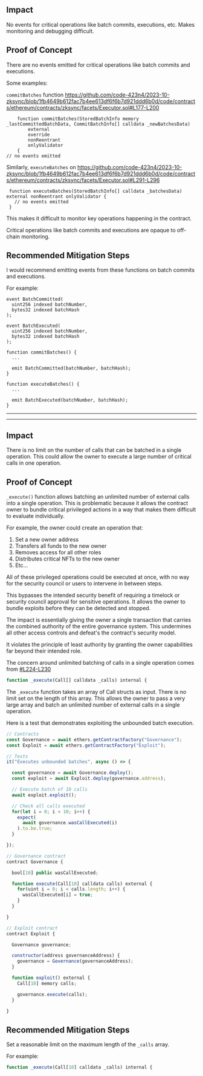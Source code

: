 ## Impact

No events for critical operations like batch commits, executions, etc. Makes monitoring and debugging difficult.

## Proof of Concept

There are no events emitted for critical operations like batch commits and executions.

Some examples:

`commitBatches` function https://github.com/code-423n4/2023-10-zksync/blob/1fb4649b612fac7b4ee613df6f6b7d921ddd6b0d/code/contracts/ethereum/contracts/zksync/facets/Executor.sol#L177-L200

```solidity
    function commitBatches(StoredBatchInfo memory _lastCommittedBatchData, CommitBatchInfo[] calldata _newBatchesData)
        external
        override
        nonReentrant
        onlyValidator
    {
// no events emitted  

```

Similarly, `executeBatches` on https://github.com/code-423n4/2023-10-zksync/blob/1fb4649b612fac7b4ee613df6f6b7d921ddd6b0d/code/contracts/ethereum/contracts/zksync/facets/Executor.sol#L291-L296

```solidity
 function executeBatches(StoredBatchInfo[] calldata _batchesData) external nonReentrant onlyValidator {
   // no events emitted
 } 
```
This makes it difficult to monitor key operations happening in the contract. 


Critical operations like batch commits and executions are opaque to off-chain monitoring.

## Recommended Mitigation Steps

I would recommend emitting events from these functions on batch commits and executions.

For example:

```solidity
event BatchCommitted(
  uint256 indexed batchNumber,
  bytes32 indexed batchHash
);

event BatchExecuted(
  uint256 indexed batchNumber, 
  bytes32 indexed batchHash
);

function commitBatches() {
  ...

  emit BatchCommitted(batchNumber, batchHash);
}

function executeBatches() {
  ...
  
  emit BatchExecuted(batchNumber, batchHash);
}
```


------------
------------

## Impact

There is no limit on the number of calls that can be batched in a single operation. This could allow the owner to execute a large number of critical calls in one operation.

## Proof of Concept


`_execute()` function allows batching an unlimited number of external calls into a single operation. This is problematic because it allows the contract owner to bundle critical privileged actions in a way that makes them difficult to evaluate individually. 

For example, the owner could create an operation that:

1. Set a new owner address
2. Transfers all funds to the new owner 
3. Removes access for all other roles
4. Distributes critical NFTs to the new owner
5. Etc...

All of these privileged operations could be executed at once, with no way for the security council or users to intervene in between steps. 

This bypasses the intended security benefit of requiring a timelock or security council approval for sensitive operations. It allows the owner to bundle exploits before they can be detected and stopped.

The impact is essentially giving the owner a single transaction that carries the combined authority of the entire governance system. This undermines all other access controls and defeat's the contract's security model.

It violates the principle of least authority by granting the owner capabilities far beyond their intended role.

The concern around unlimited batching of calls in a single operation comes from [#L224-L230](https://github.com/code-423n4/2023-10-zksync/blob/1fb4649b612fac7b4ee613df6f6b7d921ddd6b0d/code/contracts/ethereum/contracts/governance/Governance.sol#L224-L231)

```js
function _execute(Call[] calldata _calls) internal {
```

The `_execute` function takes an array of Call structs as input. There is no limit set on the length of this array. This allows the owner to pass a very large array and batch an unlimited number of external calls in a single operation. 

Here is a test that demonstrates exploiting the unbounded batch execution.

```js
// Contracts
const Governance = await ethers.getContractFactory("Governance");
const Exploit = await ethers.getContractFactory("Exploit");

// Tests 
it("Executes unbounded batches", async () => {

  const governance = await Governance.deploy();
  const exploit = await Exploit.deploy(governance.address);

  // Execute batch of 10 calls
  await exploit.exploit();

  // Check all calls executed
  for(let i = 0; i < 10; i++) {
    expect(
      await governance.wasCallExecuted(i)  
    ).to.be.true;
  }

});

// Governance contract
contract Governance {

  bool[10] public wasCallExecuted;

  function execute(Call[10] calldata calls) external {
    for(uint i = 0; i < calls.length; i++) {
      wasCallExecuted[i] = true;    
    }
  }

}

// Exploit contract 
contract Exploit {

  Governance governance;

  constructor(address governanceAddress) {
    governance = Governance(governanceAddress); 
  }

  function exploit() external {
    Call[10] memory calls;

    governance.execute(calls);
  }

}
```


## Recommended Mitigation Steps

Set a reasonable limit on the maximum length of the `_calls` array.

For example:

```js
function _execute(Call[10] calldata _calls) internal { 
```